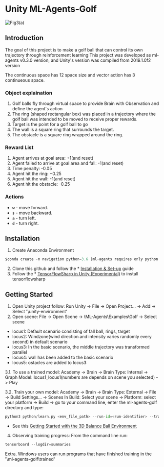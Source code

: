 # Unity ML-Agents-Golf
![Fig3(a)](https://user-images.githubusercontent.com/47571946/58380053-0fc12580-7fe7-11e9-9e0c-5c8f5f868059.jpg)


## Introduction
The goal of this project is to make a golf ball that can control its own trajectory through reinforcement learning
This project was developed as ml-agents v0.3.0 version, and Unity's version was compiled from 2019.1.0f2 version

The continuous space has 12 space size and vector action has 3 continueous space.

### Object explaination
  1. Golf balls fly through virtual space to provide Brain with Observation and define the agent's action
  2. The ring (shaped rectangular box) was placed in a trajectory where the golf ball was intended to be moved to receive proper rewards.
  3. Target is the point for a golf ball to go
  4. The wall is a square ring that surrounds the target.
  5. The obstacle is a square ring wrapped around the ring.

### Reward List
  1. Agent arrives at goal area: +1(and reset)
  2. Agent failed to arrive at goal area and fall: -1(and reset)
  3. Time penalty: -0.05
  4. Agent hit the ring: +0.25
  5. Agent hit the wall: -1(and reset)
  6. Agent hit the obstacle: -0.25

### Actions
- **`w`** - move forward.
- **`s`** - move backward.
- **`a`** - turn left.
- **`d`** - turn right.

## Installation
  1. Create Anaconda Environment
  ```python
  $conda create -n navigation python=3.6 (ml-agents requires only python 3.6)
  ```
  2. Clone this github and follow the  * [Installation & Set-up](Installation.md) guide
  3. Follow the * [TensorFlowSharp in Unity (Experimental)](Using-TensorFlow-Sharp-in-Unity.md) to install tensorflowsharp  
  
## Getting Started
  1. Open Unity project follow: Run Unity -> File -> Open Project... -> Add -> Select '\unity-environment'
  2. Open scene: File -> Open Scene -> \ML-Agents\Examples\Golf -> Select scene
  - locus1: Default scenario consisting of fall ball, rings, target
  - locus2: Windzone(wind direction and intensity varies randomly every second) in default scenario 
  - locus3: In the basic scenario, the middle trajectory was transformed parallel
  - locus4: wall has been added to the basic scenario
  - locus5: ostacles are added to locus3
  
  3.1. To use a trained model: Academy -> Brain -> Brain Type: Internal -> Graph Model: locus1_locus1(numbers are depends on scene  you selected) -> Play
  
  3.2. Train your own model: Academy -> Brain -> Brain Type: External -> File -> Build Settings... -> Scenes In Build: Select your scene -> Platform: select your platform -> Build -> go to your command line, enter the ml-agents-golf directory and type: 
  ```python
python3 python/learn.py <env_file_path> --run-id=<run-identifier> --train 
```
  * See this [Getting Started with the 3D Balance Ball Environment](Getting-Started-with-Balance-Ball.md)
  4. Observing training progress: From the command line run:
  ```python
tensorboard --logdir=summaries
```
  Extra. Windows users can run programs that have finished training in the '\ml-agents-golf\trained'

